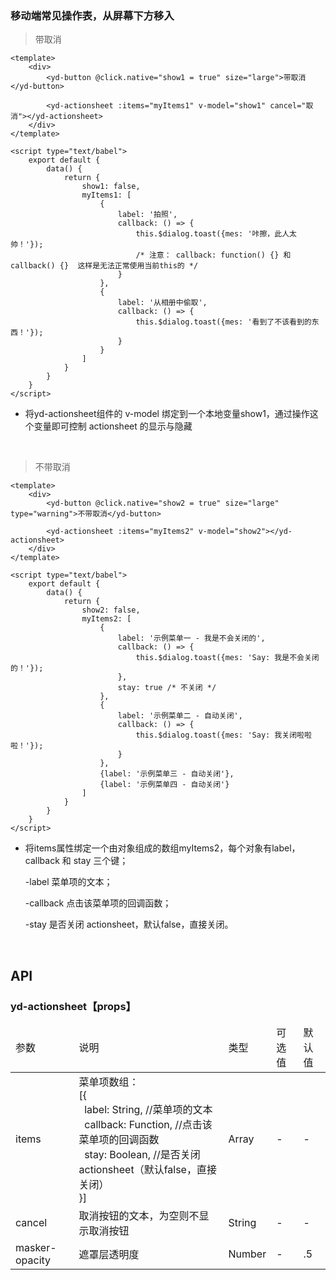 ### 移动端常见操作表，从屏幕下方移入

> 带取消

```
<template>
    <div>
        <yd-button @click.native="show1 = true" size="large">带取消</yd-button>
    
        <yd-actionsheet :items="myItems1" v-model="show1" cancel="取消"></yd-actionsheet>
    </div>
</template>

<script type="text/babel">
    export default {
        data() {
            return {
                show1: false,
                myItems1: [
                    {
                        label: '拍照',
                        callback: () => {
                            this.$dialog.toast({mes: '咔擦，此人太帅！'});
                            /* 注意： callback: function() {} 和 callback() {}  这样是无法正常使用当前this的 */
                        }
                    },
                    {
                        label: '从相册中偷取',
                        callback: () => {
                            this.$dialog.toast({mes: '看到了不该看到的东西！'});
                        }
                    }
                ]
            }
        }
    }
</script>
```
- 将yd-actionsheet组件的 v-model 绑定到一个本地变量show1，通过操作这个变量即可控制 actionsheet 的显示与隐藏

<br/>

> 不带取消
```
<template>
    <div>
        <yd-button @click.native="show2 = true" size="large" type="warning">不带取消</yd-button>

        <yd-actionsheet :items="myItems2" v-model="show2"></yd-actionsheet>
    </div>
</template>

<script type="text/babel">
    export default {
        data() {
            return {
                show2: false,
                myItems2: [
                    {
                        label: '示例菜单一 - 我是不会关闭的',
                        callback: () => {
                            this.$dialog.toast({mes: 'Say: 我是不会关闭的！'});
                        },
                        stay: true /* 不关闭 */
                    },
                    {
                        label: '示例菜单二 - 自动关闭',
                        callback: () => {
                            this.$dialog.toast({mes: 'Say: 我关闭啦啦啦！'});
                        }
                    },
                    {label: '示例菜单三 - 自动关闭'},
                    {label: '示例菜单四 - 自动关闭'}
                ]
            }
        }
    }
</script>
```
- 将items属性绑定一个由对象组成的数组myItems2，每个对象有label，callback 和 stay 三个键；

    -label 菜单项的文本；

    -callback 点击该菜单项的回调函数；

    -stay 是否关闭 actionsheet，默认false，直接关闭。

<br/>

<h2>API</h2>
<h3><strong>yd-actionsheet</strong>【props】</h3>
<div class="table">
    <table>
        <thead>
        <tr>
            <td>参数</td>
            <td>说明</td>
            <td>类型</td>
            <td>可选值</td>
            <td>默认值</td>
        </tr>
        </thead>
        <tbody>
        <tr>
            <td>items</td>
            <td>菜单项数组：<br>
                [{<br>
                &nbsp;&nbsp;label: String, //菜单项的文本<br>
                &nbsp;&nbsp;callback: Function, //点击该菜单项的回调函数<br>
                &nbsp;&nbsp;stay: Boolean, //是否关闭 actionsheet（默认false，直接关闭）<br>
                }]
            </td>
            <td>Array</td>
            <td>-</td>
            <td>-</td>
        </tr>
        <tr>
            <td>cancel</td>
            <td>取消按钮的文本，为空则不显示取消按钮</td>
            <td>String</td>
            <td>-</td>
            <td>-</td>
        </tr>
        <tr>
            <td>masker-opacity</td>
            <td>遮罩层透明度</td>
            <td>Number</td>
            <td>-</td>
            <td>.5</td>
        </tr>
        </tbody>
    </table>
</div>
